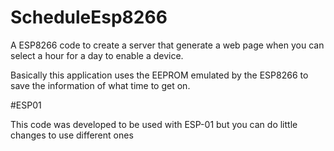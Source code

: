 # ScheduleEsp8266
A ESP8266 code to create a server that generate a web page when you can select a hour for a day to enable a device.

Basically this application uses the EEPROM emulated by the ESP8266 to save the information of what time to get on.

#ESP01

This code was developed to be used with ESP-01 but you can do little changes to use different ones

